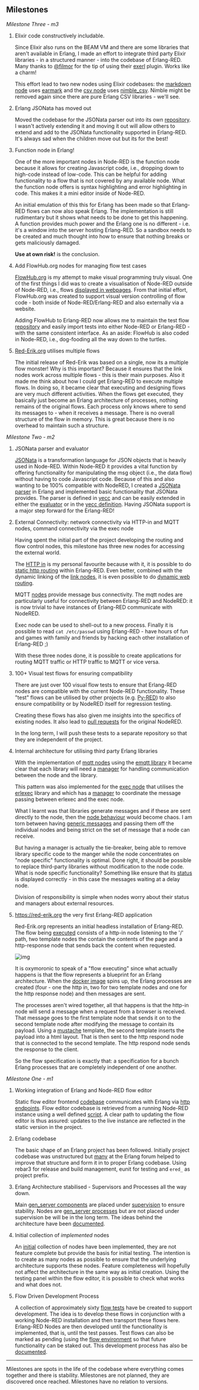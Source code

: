 Milestones
---

*Milestone Three - m3*

1. Elixir code constructively includable. 

    Since Elixir also runs on the BEAM VM and there are some libraries that aren't available in Erlang, I made an effort to integrate third party Elixir libraries - in a structured manner - into the codebase of Erlang-RED. Many thanks to [@filmor](https://github.com/filmor) for the tip of using their [exerl](https://github.com/filmor/exerl) plugin. Works like a charm!
    
    This effort lead to  two new nodes using Elixir codebases: the [markdown node](src/nodes/ered_node_markdown.erl) uses [earmark](https://github.com/pragdave/earmark) and the [csv node](src/nodes/ered_node_csv.erl) uses [nimble_csv](https://github.com/dashbitco/nimble_csv).  Nimble might be removed again since there are pure Erlang CSV libraries - we'll see.
    
2. Erlang JSONata has moved out

	  Moved the codebase for the JSONata parser out into its own [repository](https://github.com/gorenje/erlang-red-jsonata). I wasn't actively extending it and moving it out will allow others to extend and add to the JSONata functionality supported in Erlang-RED. It's always sad when the children move out but its for the best!
	  
3. Function node in Erlang!

    One of the more important nodes in Node-RED is the function node because it allows for creating Javascript code, i.e., dropping down to high-code instead of low-code. This can be helpful for adding functionality to a flow that is not covered by any available node. What the function node offers is syntax highlighting and error highlighting in code. This makes it a mini editor inside of Node-RED.
    
    An initial emulation of this this for Erlang has been made so that Erlang-RED flows can now also speak Erlang. The implementation is still rudimentary but it shows what needs to be done to get this happening. A function provides much power and the Erlang one is no different - i.e. it's a window into the server hosting Erlang-RED. So a sandbox needs to be created and much thought into how to ensure that nothing breaks or gets maliciously damaged.
    
    **Use at own risk!** is the conclusion.
    
4. Add FlowHub.org nodes for managing flow test cases

     [FlowHub.org](https://flowhub.org) is my attempt to make visual programming truly visual. One of the first things I did was to create a visualisation of Node-RED outside of Node-RED, i.e., flows [displayed in webpages](https://github.com/gorenje/node-red-flowviewer-js). From that initial effort, FlowHub.org was created to support visual version controlling of flow code - both inside of Node-RED/Erlang-RED and also externally via a website.
     
     Adding FlowHub to Erlang-RED now allows me to maintain the test flow [repository](https://github.com/gorenje/erlang-red-flow-testsuite) and easily import tests into either Node-RED or Erlang-RED - with the same consistent interface. As an aside: FlowHub is also coded in Node-RED, i.e., dog-fooding all the way down to the turtles.
    
5. [Red-Erik.org](https://red-erik.org) utilises multiple flows

    The initial release of Red-Erik was based on a single, now its a multiple flow monster! Why is this important? Because it ensures that the link nodes work across multiple flows - this is their main purposes. Also it made me think about how I could get Erlang-RED to execute multiple flows. In doing so, it became clear that executing and designing flows are very much different activities. When the flows get executed, they basically just become an Erlang architecture of processes, nothing remains of the original flows. Each process only knows where to send its messages to - when it receives a message. There is no overall structure of the flow in memory. This is great because there is no overhead to maintain such a structure.

*Milestone Two - m2*

1. JSONata parser and evaluator

    [JSONata](https://jsonata.org) is a transformation language for JSON objects that is heavily used in Node-RED. Within Node-RED it provides a vital function by offering functionality for manipulating the msg object (i.e., the data flow) without having to code Javascript code. Because of this and also wanting to be 100% compatible with NodeRED, I created a [JSONata parser](https://github.com/gorenje/erlang-red/blob/b788c04d3a2b694da908d864e5d554434e4453ea/src/jsonata_parser.erl) in Erlang and implemented basic functionality that JSONata provides. The parser is defined in [yecc](https://www.erlang.org/doc/apps/parsetools/yecc.html) and can be easily extended in either the [evaluator](https://github.com/gorenje/erlang-red/blob/b788c04d3a2b694da908d864e5d554434e4453ea/src/jsonata/jsonata_evaluator.erl#L46-L101) or in the [yecc definition](https://github.com/gorenje/erlang-red/blob/b788c04d3a2b694da908d864e5d554434e4453ea/src/jsonata_parser.yrl#L205-L485). Having JSONata support is a major step forward for the Erlang-RED!
    
2. External Connectivity: network connectivity via HTTP-in and MQTT nodes, command connectivity via the exec node

     Having spent the initial part of the project developing the routing and flow control nodes, this milestone has three new nodes for accessing the external world. 
     
     The [HTTP in](https://github.com/gorenje/erlang-red/blob/b788c04d3a2b694da908d864e5d554434e4453ea/src/nodes/ered_node_http_in.erl) is my personal favourite because with it, it is possible to do [static http routing](https://ered.fly.dev/node-red?tstid=f346d45c81f595e5) within Erlang-RED. Even better, combined with the dynamic linking of the [link nodes](https://github.com/gorenje/erlang-red/blob/b788c04d3a2b694da908d864e5d554434e4453ea/src/nodes/ered_node_link_call.erl#L59-L86), it is even possible to do [dynamic web routing](https://ered.fly.dev/node-red?tstid=c562c43e69bcf0af).   
     
     MQTT [nodes](https://github.com/gorenje/erlang-red/blob/b0092cf01bdc2333e03dab60485dd018faaae9f8/src/nodes/ered_node_mqtt_in.erl) provide message bus connectivity. The mqtt nodes are particularly useful for connectivity between Erlang-RED and NodeRED: it is now trivial to have instances of Erlang-RED communicate with NodeRED.
         
     Exec node can be used to shell-out to a new process. Finally it is possible to read `cat /etc/passwd` using Erlang-RED - have hours of fun and games with family and friends by hacking each other installation of Erlang-RED ;) 
     
     With these three nodes done, it is possible to create applications for routing MQTT traffic or HTTP traffic to MQTT or vice versa. 
     
3. 100+ Visual test flows for ensuring compatibility
    
    There are just over 100 visual flow tests to ensure that Erlang-RED nodes are compatible with the current Node-RED functionality. These "test" flows can be utilised by other projects (e.g. [Py-RED](https://github.com/mdkrieg/py-red)) to also ensure compatibility or by NodeRED itself for regression testing.
    
    Creating these flows has also given me insights into the specifics of existing nodes. It also lead to [pull requests](https://discourse.nodered.org/t/complete-split-is-the-value-wrong/96650) for the original NodeRED. 
    
    In the long term, I will push these tests to a separate repository so that they are independent of the project.
    
4. Internal architecture for utilising third party Erlang libraries

    With the implementation of [mqtt nodes](https://github.com/gorenje/erlang-red/blob/b788c04d3a2b694da908d864e5d554434e4453ea/src/nodes/ered_node_mqtt_in.erl) using the [emqtt library](https://github.com/emqx/emqtt) it became clear that each library will need a [manager](https://github.com/gorenje/erlang-red/blob/b0092cf01bdc2333e03dab60485dd018faaae9f8/src/managers/ered_mqtt_manager.erl) for handling communication between the node and the library. 
    
    This pattern was also implemented for the [exec node](https://github.com/gorenje/erlang-red/blob/b788c04d3a2b694da908d864e5d554434e4453ea/src/nodes/ered_node_exec.erl) that utilises the [erlexec](https://github.com/saleyn/erlexec) library and which has a [manager](https://github.com/gorenje/erlang-red/blob/b0092cf01bdc2333e03dab60485dd018faaae9f8/src/managers/ered_exec_manager.erl) to coordinate the message passing between erlexec and the exec node.
    
    What I learnt was that libraries generate messages and if these are sent directly to the node, then the [node behaviour](https://github.com/gorenje/erlang-red/blob/b788c04d3a2b694da908d864e5d554434e4453ea/src/ered_node.erl#L70-L169) would become chaos. I am torn between having [generic messages](https://github.com/gorenje/erlang-red/blob/b0092cf01bdc2333e03dab60485dd018faaae9f8/src/ered_node.erl#L118-L128) and passing them off the individual nodes and being strict on the set of message that a node can receive.
    
    But having a manager is actually the tie-breaker, being able to remove library specific code to the manger while the node concentrates on "node specific" functionality is optimal. Done right, it should be possible to replace third-party libraries without modification to the node code. What is node specific functionality? Something like ensure that its [status](https://github.com/gorenje/erlang-red/blob/b0092cf01bdc2333e03dab60485dd018faaae9f8/src/nodes/ered_node_delay.erl#L70-L80) is displayed correctly - in this case the messages waiting at a delay node. 
    
    Division of responsibility is simple when nodes worry about their status and managers about external resources.

5. https://red-erik.org the very first Erlang-RED application

    Red-Erik.org represents an initial headless installation of Erlang-RED. The flow being [executed](https://github.com/gorenje/erlang-red/blob/main/priv/testflows/flow.499288ab4007ac6a.json) consists of a http-in node listening to the '/' path, two template nodes the contain the contents of the page and a http-response node that sends back the content when requested.
    
    ![img](.images/red-erik-flow.png)
    
    It is oxymoronic to speak of a "flow executing" since what actually happens is that the flow represents a blueprint for an Erlang architecture. When the [docker image](https://github.com/gorenje/erlang-red/blob/b0092cf01bdc2333e03dab60485dd018faaae9f8/Dockerfile.heroku) spins up, the Erlang processes are created (four - one the http in, two for two template nodes and one for the http response node) and then messages are sent. 
    
    The processes aren't wired together, all that happens is that the http-in node will send a message when a request from a browser is received. That message goes to the first template node that sends it on to the second template node after modifying the message to contain its payload. Using a [mustache](https://mustache.github.io/)  template, the second template inserts the payload into a html layout. That is then sent to the http respond node that is connected to the second template. The http respond node sends the response to the client.
    
    So the flow specification is exactly that: a specification for a bunch Erlang processes that are completely independent of one another.


*Milestone One - m1*

1. Working integration of Erlang and Node-RED flow editor

	  Static flow editor frontend [codebase](https://github.com/gorenje/erlang-red/tree/m1/priv/node-red-frontend) communicates with Erlang via [http endpoints](https://github.com/gorenje/erlang-red/blob/m1/src/servers/ered_webserver.erl). Flow editor codebase is retrieved from a running Node-RED instance using a well defined [script](https://github.com/gorenje/erlang-red/blob/m1/priv/node-red-frontend/retrieve.sh). A clear path to updating the flow editor is thus assured: updates to the live instance are reflected in the static version in the project.

2. Erlang codebase

	  The basic shape of an Erlang project has been followed. Initially project codebase was unstructured but [many](https://erlangforums.com/t/erlang-red-erlang-interpreter-for-node-red-flow-code-visual-flow-based-programming/4678) at the Erlang forum helped to improve that structure and form it in to proper Erlang codebase. Using rebar3 for release and build management, eunit for testing and `ered_` as project prefix.

3. Erlang Architecture stabilised - Supervisors and Processes all the way down.

	  Main [gen_server components](https://github.com/gorenje/erlang-red/tree/m1/src/servers) are placed under [supervision](https://github.com/gorenje/erlang-red/blob/m1/src/erlang_red_sup.erl) to ensure stability. Nodes are [gen_server processes](https://github.com/gorenje/erlang-red/blob/m1/src/ered_node.erl) but are not placed under  supervision be will be in the long term. The ideas behind the architecture have been [documented](https://github.com/gorenje/erlang-red/blob/m1/Architecture.md).

4. Initial collection of *implemented* nodes
	  
	  An [initial](https://github.com/gorenje/erlang-red/tree/m1/src/nodes) collection of nodes have been implemented, they are not feature complete but provide the basis for initial testing. The intention is to create as many nodes as possible to ensure that the underlying architecture supports these nodes. Feature completeness will hopefully not affect the architecture in the same way as initial creation. Using the testing panel within the flow editor, it is possible to check what works and what does not.


5. Flow Driven Development Process

	  A collection of approximately sixty [flow tests](https://github.com/gorenje/erlang-red/tree/m1/priv/testflows) have be created to support development. The idea is to develop these flows in conjunction with a working Node-RED installation and then transport these flows here. Erlang-RED Nodes are then developed until the functionality is implemented, that is, until the test passes. Test flows can also be marked as pending (using the [flow environment](https://github.com/gorenje/erlang-red/blob/m1/priv/testflows/flow.6ff45e2a0ce77393.json#L10-L12) so that future functionality can be staked out. This development process has also be [documented](https://github.com/gorenje/erlang-red/blob/m1/DevelopmentStrategy.md).
	  
	  
---

Milestones are spots in the life of the codebase where everything comes together and there is stability. Milestones are not planned, they are discovered once reached. Milestones have no relation to versions.
